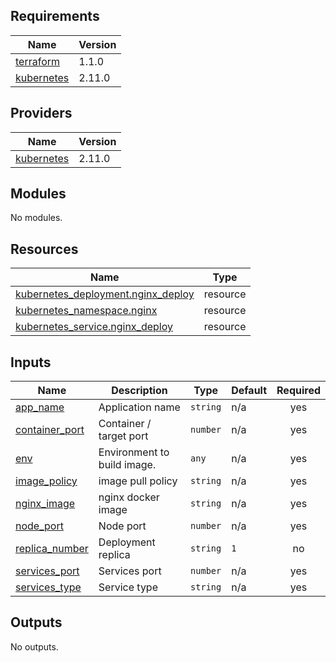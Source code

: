 <!-- BEGIN_TF_DOCS -->
## Requirements

| Name | Version |
|------|---------|
| <a name="requirement_terraform"></a> [terraform](#requirement\_terraform) | 1.1.0 |
| <a name="requirement_kubernetes"></a> [kubernetes](#requirement\_kubernetes) | 2.11.0 |

## Providers

| Name | Version |
|------|---------|
| <a name="provider_kubernetes"></a> [kubernetes](#provider\_kubernetes) | 2.11.0 |

## Modules

No modules.

## Resources

| Name | Type |
|------|------|
| [kubernetes_deployment.nginx_deploy](https://registry.terraform.io/providers/hashicorp/kubernetes/2.11.0/docs/resources/deployment) | resource |
| [kubernetes_namespace.nginx](https://registry.terraform.io/providers/hashicorp/kubernetes/2.11.0/docs/resources/namespace) | resource |
| [kubernetes_service.nginx_deploy](https://registry.terraform.io/providers/hashicorp/kubernetes/2.11.0/docs/resources/service) | resource |

## Inputs

| Name | Description | Type | Default | Required |
|------|-------------|------|---------|:--------:|
| <a name="input_app_name"></a> [app\_name](#input\_app\_name) | Application name | `string` | n/a | yes |
| <a name="input_container_port"></a> [container\_port](#input\_container\_port) | Container / target port | `number` | n/a | yes |
| <a name="input_env"></a> [env](#input\_env) | Environment to build image. | `any` | n/a | yes |
| <a name="input_image_policy"></a> [image\_policy](#input\_image\_policy) | image pull policy | `string` | n/a | yes |
| <a name="input_nginx_image"></a> [nginx\_image](#input\_nginx\_image) | nginx docker image | `string` | n/a | yes |
| <a name="input_node_port"></a> [node\_port](#input\_node\_port) | Node port | `number` | n/a | yes |
| <a name="input_replica_number"></a> [replica\_number](#input\_replica\_number) | Deployment replica | `string` | `1` | no |
| <a name="input_services_port"></a> [services\_port](#input\_services\_port) | Services port | `number` | n/a | yes |
| <a name="input_services_type"></a> [services\_type](#input\_services\_type) | Service type | `string` | n/a | yes |

## Outputs

No outputs.
<!-- END_TF_DOCS -->